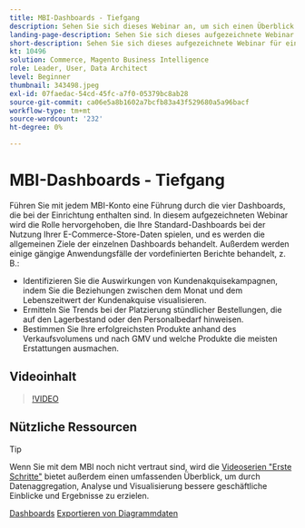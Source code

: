 ```yaml
---
title: MBI-Dashboards - Tiefgang
description: Sehen Sie sich dieses Webinar an, um sich einen Überblick über die vier Dashboards zu verschaffen, die bei der Einrichtung jedes MBI-Kontos zur Verfügung stehen.
landing-page-description: Sehen Sie sich dieses aufgezeichnete Webinar für eine Führung durch die vier Dashboards an, die bei der Einrichtung mit jedem MBI-Konto enthalten sind.
short-description: Sehen Sie sich dieses aufgezeichnete Webinar für eine Führung durch die vier Dashboards an, die bei der Einrichtung mit jedem MBI-Konto enthalten sind.
kt: 10496
solution: Commerce, Magento Business Intelligence
role: Leader, User, Data Architect
level: Beginner
thumbnail: 343498.jpeg
exl-id: 07faedac-54cd-45fc-a7f0-05379bc8ab28
source-git-commit: ca06e5a8b1602a7bcfb83a43f529680a5a96bacf
workflow-type: tm+mt
source-wordcount: '232'
ht-degree: 0%

---
```


# MBI-Dashboards - Tiefgang

Führen Sie mit jedem MBI-Konto eine Führung durch die vier Dashboards, die bei der Einrichtung enthalten sind. In diesem aufgezeichneten Webinar wird die Rolle hervorgehoben, die Ihre Standard-Dashboards bei der Nutzung Ihrer E-Commerce-Store-Daten spielen, und es werden die allgemeinen Ziele der einzelnen Dashboards behandelt. Außerdem werden einige gängige Anwendungsfälle der vordefinierten Berichte behandelt, z. B.:

- Identifizieren Sie die Auswirkungen von Kundenakquisekampagnen, indem Sie die Beziehungen zwischen dem Monat und dem Lebenszeitwert der Kundenakquise visualisieren.
- Ermitteln Sie Trends bei der Platzierung stündlicher Bestellungen, die auf den Lagerbestand oder den Personalbedarf hinweisen.
- Bestimmen Sie Ihre erfolgreichsten Produkte anhand des Verkaufsvolumens und nach GMV und welche Produkte die meisten Erstattungen ausmachen.

## Videoinhalt

>[!VIDEO](https://video.tv.adobe.com/v/343498?quality=12&learn=on)

## Nützliche Ressourcen

>[!TIP]
>
>Wenn Sie mit dem MBI noch nicht vertraut sind, wird die [Videoserien &quot;Erste Schritte&quot;](https://experienceleague.adobe.com/docs/commerce-learn/tutorials/mbi/introduction/1-overview.html) bietet außerdem einen umfassenden Überblick, um durch Datenaggregation, Analyse und Visualisierung bessere geschäftliche Einblicke und Ergebnisse zu erzielen.

[Dashboards](https://experienceleague.adobe.com/docs/commerce-business-intelligence/mbi/build/dashboards/ess-dashboards.html)
[Exportieren von Diagrammdaten](https://experienceleague.adobe.com/docs/commerce-business-intelligence/mbi/build/share/exp-chart-dash.html)
